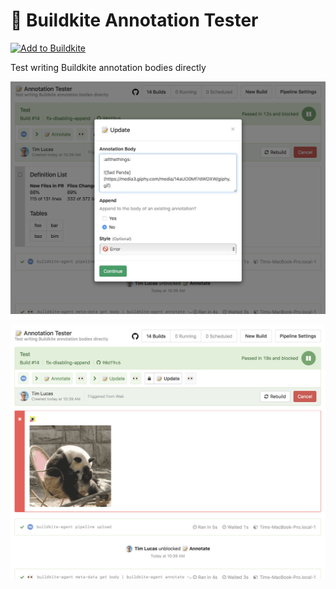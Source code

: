 # 📝 Buildkite Annotation Tester

[![Add to Buildkite](https://buildkite.com/button.svg)](https://buildkite.com/new)

Test writing Buildkite annotation bodies directly

![Screenshot showing the annotation pipeline](screenshots/1.png)

![Screenshot showing the updated annotation](screenshots/2.png)